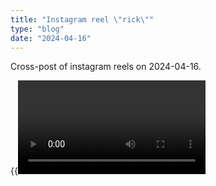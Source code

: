```yaml
---
title: "Instagram reel \"rick\""
type: "blog"
date: "2024-04-16"
---
```


Cross-post of instagram reels on 2024-04-16.

<!--more-->

{{<video location="reel.mp4" >}}
